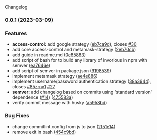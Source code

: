 Changelog
### 0.0.1 (2023-03-09)


### Features

* **access-control:** add google strategy ([eb7ca9d](https://github.com/Invorious/invorious.git/commit/eb7ca9dfb3106ea4c89f6cab485a0aff086ba6ab)), closes [#30](https://github.com/Invorious/invorious.git/issues/30)
* add core access-control and metamask-strategy ([2eb70cb](https://github.com/Invorious/invorious.git/commit/2eb70cbd321a83523f22edf2dc79b25e98f01043))
* add guide in readme.md ([0c85883](https://github.com/Invorious/invorious.git/commit/0c858836b8c57f3ac4668a7e11afa4a5168f506e))
* add script of bash for to build any library of invorious in npm with semver ([ea7646e](https://github.com/Invorious/invorious.git/commit/ea7646ecdb68ffda44bd18eefec81e8ffb01602c))
* add script of semver in package.json ([9198539](https://github.com/Invorious/invorious.git/commit/919853985512f27ff057e6a907939fd489ac8d1c))
* implement metamask strategy  ([ae4e886](https://github.com/Invorious/invorious.git/commit/ae4e886fd5ec19c2f8f91508f480edbbe78b98a5))
* implement username/password authentication strategy  ([38a3944](https://github.com/Invorious/invorious.git/commit/38a394493e3e15c4c32c20b11354021fc23ae625)), closes [#85zrnv1](https://github.com/Invorious/invorious.git/issues/85zrnv1) [#27](https://github.com/Invorious/invorious.git/issues/27)
* **semver:** add changelog based on commits using 'standard version' dependence ([#14](https://github.com/Invorious/invorious.git/issues/14)) ([475583a](https://github.com/Invorious/invorious.git/commit/475583a824a1a33974d374760639fa92439fd9f9))
* verify commit message with husky ([a5958bd](https://github.com/Invorious/invorious.git/commit/a5958bd77253b1bce252438a84e4c237190acfb8))


### Bug Fixes

* change commitlint.config from js to json ([2f51e14](https://github.com/Invorious/invorious.git/commit/2f51e14e5408472c13e3a5973d63a040f1daa333))
* remove exit in bash ([454c9bd](https://github.com/Invorious/invorious.git/commit/454c9bdabd3cfedd9486d9a0ce412d8a39bf1ea3))
